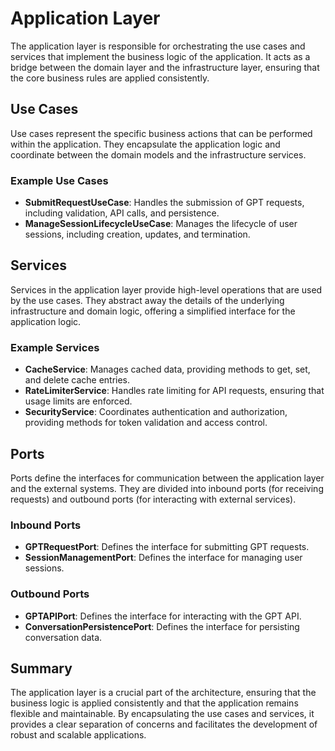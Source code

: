 # Application Layer

The application layer is responsible for orchestrating the use cases and services that implement the business logic of the application. It acts as a bridge between the domain layer and the infrastructure layer, ensuring that the core business rules are applied consistently.

## Use Cases

Use cases represent the specific business actions that can be performed within the application. They encapsulate the application logic and coordinate between the domain models and the infrastructure services.

### Example Use Cases

- **SubmitRequestUseCase**: Handles the submission of GPT requests, including validation, API calls, and persistence.
- **ManageSessionLifecycleUseCase**: Manages the lifecycle of user sessions, including creation, updates, and termination.

## Services

Services in the application layer provide high-level operations that are used by the use cases. They abstract away the details of the underlying infrastructure and domain logic, offering a simplified interface for the application logic.

### Example Services

- **CacheService**: Manages cached data, providing methods to get, set, and delete cache entries.
- **RateLimiterService**: Handles rate limiting for API requests, ensuring that usage limits are enforced.
- **SecurityService**: Coordinates authentication and authorization, providing methods for token validation and access control.

## Ports

Ports define the interfaces for communication between the application layer and the external systems. They are divided into inbound ports (for receiving requests) and outbound ports (for interacting with external services).

### Inbound Ports

- **GPTRequestPort**: Defines the interface for submitting GPT requests.
- **SessionManagementPort**: Defines the interface for managing user sessions.

### Outbound Ports

- **GPTAPIPort**: Defines the interface for interacting with the GPT API.
- **ConversationPersistencePort**: Defines the interface for persisting conversation data.

## Summary

The application layer is a crucial part of the architecture, ensuring that the business logic is applied consistently and that the application remains flexible and maintainable. By encapsulating the use cases and services, it provides a clear separation of concerns and facilitates the development of robust and scalable applications.
